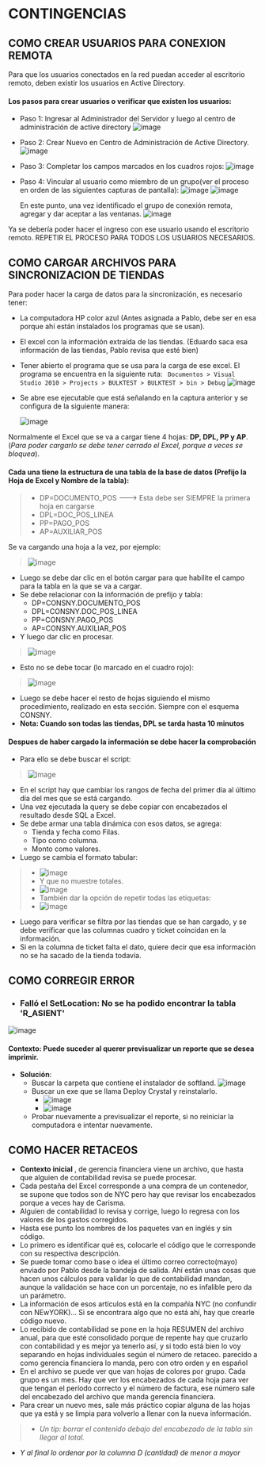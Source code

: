 # CONTINGENCIAS
## COMO CREAR USUARIOS PARA CONEXION REMOTA
Para que los usuarios conectados en la red puedan acceder al escritorio remoto, deben existir los usuarios en Active Directory.
#### Los pasos para crear usuarios o verificar que existen los usuarios:
* Paso 1: Ingresar  al Administrador del Servidor y luego al centro de administración de active directory
  ![image](https://github.com/vasga-floze/contingecias-nyc/assets/72711545/1643eb4a-0bc7-4a23-8055-871bda4e74a6)

* Paso 2: Crear Nuevo en Centro de Administración de Active Directory.
  ![image](https://github.com/vasga-floze/contingecias-nyc/assets/72711545/8598ea9b-6eea-4339-a834-014d93c59f31)

* Paso 3: Completar los campos marcados en los cuadros rojos:
  ![image](https://github.com/vasga-floze/contingecias-nyc/assets/72711545/726d25ae-7ff4-4b94-916b-93c644c474c1)

  
* Paso 4: Vincular al usuario como miembro de un grupo(ver el proceso en orden de las siguientes capturas de pantalla):
  ![image](https://github.com/vasga-floze/contingecias-nyc/assets/72711545/1053aacc-7dc0-43bc-8b35-61ae854d1f77)
  ![image](https://github.com/vasga-floze/contingecias-nyc/assets/72711545/ee4a0db9-bcf5-44f6-a7c8-c743254679f1)

  En este punto, una vez identificado el grupo de conexión remota, agregar y dar aceptar a las ventanas.
  ![image](https://github.com/vasga-floze/contingecias-nyc/assets/72711545/4c097cd7-eff8-460a-a0c8-cf3a98cc3494)


 Ya se debería poder hacer el ingreso con ese usuario usando el escritorio remoto. REPETIR EL PROCESO PARA TODOS LOS USUARIOS NECESARIOS.


## COMO CARGAR ARCHIVOS PARA SINCRONIZACION DE TIENDAS
Para poder hacer la carga de datos para la sincronización, es necesario tener:
  - La computadora HP color azul (Antes asignada a Pablo, debe ser en esa porque ahí están instalados los programas que se usan).
  - El excel con la información extraída de las tiendas. (Eduardo saca esa información de las tiendas, Pablo revisa que esté bien)
  - Tener abierto el programa que se usa para la carga de ese excel. El programa se encuentra en la siguiente ruta: ``` Documentos > Visual Studio 2010 > Projects > BULKTEST > BULKTEST > bin > Debug```
    ![image](https://github.com/vasga-floze/contingecias-nyc/assets/72711545/a9c1cc56-dbaf-4dbf-853b-f6d05e67ce4e)

  - Se abre ese ejecutable que está señalando en la captura anterior y se configura de la siguiente manera:
    
    ![image](https://github.com/vasga-floze/contingecias-nyc/assets/72711545/94d663c9-cc1c-4856-b506-abb0911b22b1)

Normalmente el Excel que se va a cargar tiene 4 hojas: **DP, DPL, PP y AP**. (*Para poder cargarlo se debe tener cerrado el Excel, porque a veces se bloquea*).

 #### Cada una tiene la estructura de una tabla de la base de datos (Prefijo la Hoja de Excel y Nombre de la tabla):
> * DP=DOCUMENTO_POS ---> Esta debe ser SIEMPRE la primera hoja en cargarse
> * DPL=DOC_POS_LINEA
> * PP=PAGO_POS
> * AP=AUXILIAR_POS

  Se va cargando una hoja a la vez, por ejemplo:
  
 > ![image](https://github.com/vasga-floze/contingecias-nyc/assets/72711545/74bacd9d-4f31-4972-acb5-8f9be5c3c550)
 - Luego se debe dar clic en el botón cargar para que habilite el campo para la tabla en la que se va a cargar.
 - Se debe relacionar con la información de prefijo y tabla:
     * DP=CONSNY.DOCUMENTO_POS
     * DPL=CONSNY.DOC_POS_LINEA
     * PP=CONSNY.PAGO_POS
     * AP=CONSNY.AUXILIAR_POS
 - Y luego dar clic en procesar.
> ![image](https://github.com/vasga-floze/contingecias-nyc/assets/72711545/99ea9e51-6e01-45c3-8e48-f3e8bad4078a)
 - Esto no se debe tocar (lo marcado en el cuadro rojo):
> ![image](https://github.com/vasga-floze/contingecias-nyc/assets/72711545/3a4ff644-28db-4465-a227-bb7c01c2002c)
-  Luego se debe hacer el resto de hojas siguiendo el mismo procedimiento, realizado en esta sección. Siempre con el esquema CONSNY.
- **Nota: Cuando son todas las tiendas, DPL se tarda hasta 10 minutos**

#### Despues de haber cargado la información se debe hacer la comprobación
- Para ello se debe buscar el script: 
> ![image](https://github.com/vasga-floze/contingecias-nyc/assets/72711545/d83951e1-fc48-42ef-9f86-e72844e95113)
- En el script hay que cambiar los rangos de fecha del primer día al último día del mes que se está cargando.
- Una vez ejecutada la query se debe copiar con encabezados el resultado desde SQL a Excel.
- Se debe armar una tabla dinámica con esos datos, se agrega:
  -  Tienda y fecha como Filas.
  -  Tipo como columna.
  -  Monto como valores.
- Luego se cambia el formato tabular:
> * ![image](https://github.com/vasga-floze/contingecias-nyc/assets/72711545/e76779a3-3f25-4d9f-b735-f53c1784fa7a)
> * Y que no muestre totales.
> * ![image](https://github.com/vasga-floze/contingecias-nyc/assets/72711545/11ed029a-505c-46ae-a6ff-803f4b4e81a4)
> * También dar la opción de repetir todas las etiquetas:
> * ![image](https://github.com/vasga-floze/contingecias-nyc/assets/72711545/e6e6bce8-4db4-43ba-9315-5ebb7f5e42d1)
- Luego para verificar se filtra por las tiendas que se han cargado, y se debe verificar que las columnas cuadro y ticket coincidan en la información.
- Si en la columna de ticket falta el dato, quiere decir que esa información no se ha sacado de la tienda todavía.


## COMO CORREGIR ERROR 
  * ### Falló el SetLocation: No se ha podido encontrar la tabla 'R_ASIENT'
  ![image](https://github.com/vasga-floze/contingecias-nyc/assets/72711545/a92cebd8-a26b-49d5-9eb0-f17278c01fde)

  #### Contexto: Puede suceder al querer previsualizar un reporte que se desea imprimir.
* **Solución**:
    * Buscar la carpeta que contiene el instalador de softland.
     ![image](https://github.com/vasga-floze/contingecias-nyc/assets/72711545/bed771c3-ba63-422e-bff7-5b3001a0fa73)
    * Buscar un exe que se llama Deploy Crystal y reinstalarlo.
      *  ![image](https://github.com/vasga-floze/contingecias-nyc/assets/72711545/8821c87f-a698-4e2a-8e34-b8adb0143a5a)
      *  ![image](https://github.com/vasga-floze/contingecias-nyc/assets/72711545/f51b76e6-b504-4d81-86c5-2fd4eba6c73d)
    * Probar nuevamente a previsualizar el reporte, si no reiniciar la computadora e intentar nuevamente.

## COMO HACER RETACEOS
- **Contexto inicial** , de gerencia financiera viene un archivo, que hasta que alguien de contabilidad revisa se puede procesar.
- Cada pestaña del Excel corresponde a una compra de un contenedor, se supone que todos son de NYC pero hay que revisar los encabezados porque a veces hay de Carisma.
- Alguien de contabilidad lo revisa y corrige, luego lo regresa con los valores de los gastos corregidos.
- Hasta ese punto los nombres de los paquetes van en inglés y sin código.
- Lo primero es identificar qué es, colocarle el código que le corresponde con su respectiva descripción.
- Se puede tomar como base o idea el último correo correcto(mayo) enviado por Pablo desde la bandeja de salida.  Ahí están unas cosas que hacen unos cálculos para validar lo que de contabilidad mandan, aunque la validación se hace con un porcentaje, no es infalible pero da un parámetro.
- La información de esos artículos está en la compañía NYC (no confundir con NEwYORK)... Si se encontrara algo que no está ahí, hay que crearle código nuevo.
- Lo recibido de contabilidad se pone en la hoja RESUMEN del archivo anual, para que esté consolidado porque de repente hay que cruzarlo con contabilidad y es mejor ya tenerlo así, y si todo está bien lo voy separando en hojas individuales según el número de retaceo. parecido a como gerencia financiera lo manda, pero con otro orden y en español
- En el archivo se puede ver que van hojas de colores por grupo. Cada grupo es un mes. Hay que ver los encabezados de cada hoja para ver que tengan el período correcto y el número de factura, ese número sale del encabezado del archivo que manda gerencia financiera.
- Para crear un nuevo mes, sale más práctico copiar alguna de las hojas que ya está y se limpia para volverlo a llenar con la nueva información.
> - *Un tip: borrar el contenido debajo del encabezado de la tabla sin llegar al total.*
- *Y al final lo ordenar por la columna D (cantidad) de menor a mayor*
  
